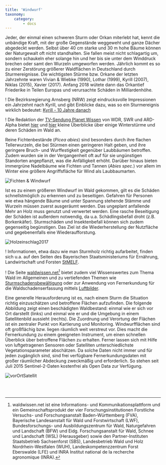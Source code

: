 ```yaml
---
title: 'Windwurf'
taxonomy:
    category:
        - docs
---
```


Jeder, der einmal einen schweren Sturm oder Orkan miterlebt hat, kennt die unbändige Kraft, mit der große Gegenstände weggeweht und ganze Dächer abgedeckt werden. Selbst über 40 cm starke und 30 m hohe Bäume können der Naturgewalt oft nicht standhalten. Sie fallen meist nicht schlagartig um, sondern schaukeln eher solange hin und her bis sie unter dem Winddruck brechen oder samt den Wurzeln umgeworfen werden. Jährlich kommt es so zu einer Zerstörung größerer Waldflächen in Deutschland durch Sturmereignisse. Die wichtigsten Stürme bzw. Orkane der letzten Jahrzehnte waren Vivian & Wiebke (1990), Lothar (1999), Kyrill (2007), Niklas (2015), Xavier (2017). Anfang 2018 wütete dann das Orkantief Friederike in Teilen Europas und verursachte Schäden in Milliardenhöhe.

! Die Bezirksregierung Arnsberg (NRW) zeigt eindrucksvolle Impressionen ein Jahrzehnt nach Kyrill, und gibt Einblicke dazu, was so ein Sturmereignis wirklich bedeutet: [Kyrill - 10 Jahre danach](https://www.bezreg-arnsberg.nrw.de/kyrill/)

! Die Redaktion der [TV-Sendung Planet Wissen](https://www.planet-wissen.de) von WDR, SWR und ARD-Alpha bietet [hier](https://www.planet-wissen.de/natur/naturgewalten/stuerme/pwiewinterstuermelotharmartinkyrillundklaus100.html) und [hier](https://www.planet-wissen.de/natur/umwelt/waldsterben/pwieorkanlothar100.html) kleine Überblicke über einige Winterstürme und deren Schäden im Wald an.

Reine Fichtenbestände (*Picea abies*) sind besonders durch ihre flachen Tellerwurzeln, die bei Stürmen einen geringeren Halt geben, und ihre geringere Bruch- und Wurffestigkeit gegenüber Laubbäumen betroffen. Zudem wurden sie in der Vergangenheit oft auf für sie ungünstigen Standorten angepflanzt, was die Anfälligkeit erhöht. Darüber hinaus bieten immergrüne Nadelbäume wie Fichten und Tannen (*Abies spec.*) vor allem im Winter eine größere Angriffsfläche für Wind als Laubbaumarten.

![Fichten & Windwurf](Fichten_Windwurf.png?classes=caption "Windwurffläche im Taunus sowie weitere Beispiele der enormen Kraft von Stürmen.")
<!--
*Windwurffläche im Taunus sowie weitere Beispiele der enormen Kraft von Stürmen.*
-->
Ist es zu einem größeren Windwurf im Wald gekommen, gilt es die Schäden schnellstmöglich zu erkennen und zu beseitigen. Gefahren für Personen wie etwa hängende Bäume und unter Spannung stehende Stämme und Wurzeln müssen zuerst ausgeräumt werden. Das ungeplant anfallende Mehr an Holz muss genutzt und verwertet werden. Eine rasche Beseitigung der Schäden ist außerdem notwendig, da u.a. Schädlingsbefall droht (z.B. Borkenkäfer). Sturmschäden und Insektenbefall können sich zudem gegenseitig begünstigen. Das Ziel ist die Wiederherstellung der Nutzfläche und gegebenenfalls eine Wiederaufforstung.

![Holzeinschlag2017](Holzeinschlag2017.png?classes=caption "Erstellt aus: Statistisches Bundesamt (2018): Land- und Forstwirtschaft, Fischerei. Forstwirtschaftliche Bodennutzung – Holzeinschlagsstatistik. Fachserie 3, Reihe 3.3.1, Holzeinschlag.")
<!-- *Erstellt aus: Statistisches Bundesamt (2018): Land- und Forstwirtschaft, Fischerei. Forstwirtschaftliche Bodennutzung – Holzeinschlagsstatistik. Fachserie 3, Reihe 3.3.1, Holzeinschlag.* -->

! Informationen, etwa dazu wie man Sturmholz richtig aufarbeitet, finden sich u.a.  auf den Seiten des Bayerischen Staatsministeriums für Ernährung, Landwirtschaft und Forsten [StMELF](https://www.stmelf.bayern.de/wald/waldschutz/sturm/104090/index.php).

! Die Seite [waldwissen.net](https://www.waldwissen.net)[^1] bietet zudem viel Wissenswertes zum Thema Wald im Allgemeinen und zu vertiefenden Themen wie [Sturmschadensbewältigung](https://www.waldwissen.net/waldwirtschaft/schaden/sturm_schnee_eis/fva_sturmhandbuch/index_DE) oder zur Anwendung von Fernerkundung für die Waldschadenserfassung mittels [Luftbilder](https://www.waldwissen.net/technik/inventur/wuh_luftbilder_kyrill/index_DE).

Eine generelle Herausforderung ist es, nach einem Sturm die Situation richtig einzuschätzen und betroffene Flächen aufzufinden. Die folgende Abbildung zeigt einen beschädigten Waldbestand: einmal wie er sich vor Ort darstellt (links) und einmal wie er und die Umgebung in einem Satellitenbild aussieht (rechts). Die Zuordnung und Verortung der Flächen ist ein zentraler Punkt von Kartierung und Monitoring.
Windwurfflächen sind oft großflächig bzw. liegen räumlich weit verstreut vor. Dies macht die Fernerkundung zu einem geeigneten Instrument, um einen schnellen Überblick über betroffene Flächen zu erhalten. Ferner lassen sich mit Hilfe von luftgetragenen Sensoren oder Satelliten unterschiedlichste Vegetationsparameter abschätzen.
Da solche Daten nicht immer und für jeden zugänglich sind, sind frei verfügbare Fernerkundungsdaten mit großer räumlicher Abdeckung zweckmäßig und erforderlich. So stehen seit Juli 2015 Sentinel-2-Daten kostenfrei als Open Data zur Verfügung.


![vorOrtSatellit](vorOrt_S2.png?classes=caption "Eine Frage der Perspektive: Windwurf wie er sich vor Ort am Boden darstellt und vom Weltraum aus gesehen. Foto links: G. Lobinger, LWF (https://www.stmelf.bayern.de), rechts: Sentinel-2 Echtfarbaufnahme, ESA")
<!-- *Eine Frage der Perspektive: Windwurf wie er sich vor Ort am Boden darstellt und vom Weltraum aus gesehen.* -->
<br><br>

[^1]: waldwissen.net ist eine Informations- und Kommunikationsplattform und ein Gemeinschaftsprodukt der vier Forschungsinstitutionen Forstliche Versuchs- und Forschungsanstalt Baden-Württemberg (FVA), Bayerische Landesanstalt für Wald und Forstwirtschaft (LWF), Bundesforschungs- und Ausbildungszentrum für Wald, Naturgefahren und Landschaft (BFW) und Eidg. Forschungsanstalt für Wald, Schnee und Landschaft (WSL) (Herausgeber) sowie den Partner-Instituten Staatsbetrieb Sachsenforst (SBS), Landesbetrieb Wald und Holz Nordrhein-Westfalen (WUH), Landeskompetenzzentrum Forst Eberswalde (LFE) und INRA Institut national de la recherche agronomique (INRA).

